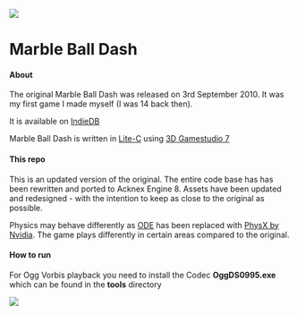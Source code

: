 ![](https://imgur.com/Cv9bEqJ.png)
# Marble Ball Dash
#### About
The original Marble Ball Dash was released on 3rd September 2010.
It was my first game I made myself (I was 14 back then).

It is available on [IndieDB](https://www.indiedb.com/games/marble-ball-dash)

Marble Ball Dash is written in [Lite-C](https://en.wikipedia.org/wiki/Lite-C) using [3D Gamestudio 7](https://en.wikipedia.org/wiki/3D_GameStudio)

#### This repo
This is an updated version of the original. The entire code base has has been rewritten and ported to Acknex Engine 8. Assets have been updated and redesigned - with the intention to keep as close to the original as possible.

Physics may behave differently as [ODE](https://en.wikipedia.org/wiki/Open_Dynamics_Engine) has been replaced with [PhysX by Nvidia](https://en.wikipedia.org/wiki/PhysX).
The game plays differently in certain areas compared to the original.

#### How to run
For Ogg Vorbis playback you need to install the Codec **OggDS0995.exe** which can be found in the **tools** directory

![](https://imgur.com/22HMXEn.png)